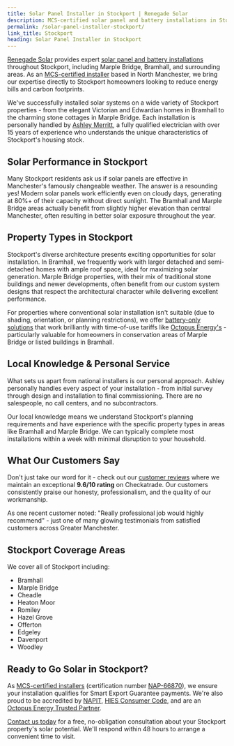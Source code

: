 ```yaml
---
title: Solar Panel Installer in Stockport | Renegade Solar
description: MCS-certified solar panel and battery installations in Stockport, including Marple Bridge and Bramhall, from Renegade Solar - a trusted local installer with 9.6/10 Checkatrade rating.
permalink: /solar-panel-installer-stockport/
link_title: Stockport
heading: Solar Panel Installer in Stockport
---
```


[Renegade Solar](/about/) provides expert [solar panel and battery installations](/services/solar-and-battery-installations/) throughout Stockport, including Marple Bridge, Bramhall, and surrounding areas. As an [MCS-certified installer](/accreditations/mcs-certified/) based in North Manchester, we bring our expertise directly to Stockport homeowners looking to reduce energy bills and carbon footprints.

We've successfully installed solar systems on a wide variety of Stockport properties - from the elegant Victorian and Edwardian homes in Bramhall to the charming stone cottages in Marple Bridge. Each installation is personally handled by [Ashley Merritt](/about/), a fully qualified electrician with over 15 years of experience who understands the unique characteristics of Stockport's housing stock.

## Solar Performance in Stockport

Many Stockport residents ask us if solar panels are effective in Manchester's famously changeable weather. The answer is a resounding yes! Modern solar panels work efficiently even on cloudy days, generating at 80%+ of their capacity without direct sunlight. The Bramhall and Marple Bridge areas actually benefit from slightly higher elevation than central Manchester, often resulting in better solar exposure throughout the year.

## Property Types in Stockport

Stockport's diverse architecture presents exciting opportunities for solar installation. In Bramhall, we frequently work with larger detached and semi-detached homes with ample roof space, ideal for maximizing solar generation. Marple Bridge properties, with their mix of traditional stone buildings and newer developments, often benefit from our custom system designs that respect the architectural character while delivering excellent performance.

For properties where conventional solar installation isn't suitable (due to shading, orientation, or planning restrictions), we offer [battery-only solutions](/services/home-battery-installations/) that work brilliantly with time-of-use tariffs like [Octopus Energy's](https://octopus.energy/tariffs/) - particularly valuable for homeowners in conservation areas of Marple Bridge or listed buildings in Bramhall.

## Local Knowledge & Personal Service

What sets us apart from national installers is our personal approach. Ashley personally handles every aspect of your installation - from initial survey through design and installation to final commissioning. There are no salespeople, no call centers, and no subcontractors.

Our local knowledge means we understand Stockport's planning requirements and have experience with the specific property types in areas like Bramhall and Marple Bridge. We can typically complete most installations within a week with minimal disruption to your household.

## What Our Customers Say

Don't just take our word for it - check out our [customer reviews](/reviews/) where we maintain an exceptional **9.6/10 rating** on Checkatrade. Our customers consistently praise our honesty, professionalism, and the quality of our workmanship.

As one recent customer noted: "Really professional job would highly recommend" - just one of many glowing testimonials from satisfied customers across Greater Manchester.

## Stockport Coverage Areas

We cover all of Stockport including:

- Bramhall
- Marple Bridge
- Cheadle
- Heaton Moor
- Romiley
- Hazel Grove
- Offerton
- Edgeley
- Davenport
- Woodley

## Ready to Go Solar in Stockport?

As [MCS-certified installers](/accreditations/mcs-certified/) (certification number [NAP-66870](https://mcscertified.com/find-an-installer/)), we ensure your installation qualifies for Smart Export Guarantee payments. We're also proud to be accredited by [NAPIT](/accreditations/napit/), [HIES Consumer Code](/accreditations/hies-consumer-code/), and are an [Octopus Energy Trusted Partner](/accreditations/octopus-trusted-partner/).

[Contact us today](/contact/) for a free, no-obligation consultation about your Stockport property's solar potential. We'll respond within 48 hours to arrange a convenient time to visit.
